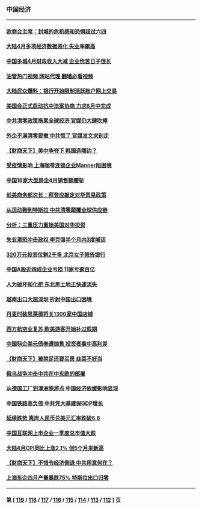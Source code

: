 ### 中国经济
---
#### [欧商会主席：封城的危机感和恐惧超过六四](../../pages/ncid283/n13738395.md?05162045) 
#### [大陆4月多项经济数据恶化 失业率飙高](../../pages/ncid283/n13738358.md?05162045) 
#### [中国多城4月财政收入大减 企业忧苦日子很长](../../pages/ncid283/n13737994.md?05162045) 
#### [油管热门视频 网站代理 翻墙必看视频](http://209.222.30.114:81/youtube.html?05162045)
#### [大陆民众爆料：银行开始限制活跃账户网上交易](../../pages/ncid283/n13737789.md?05162045) 
#### [美国会正式启动抗中法案协商 力求6月中完成](../../pages/ncid283/n13737740.md?05162045) 
#### [中共清零政策拖累全球经济 官媒仍大肆吹捧](../../pages/ncid283/n13737257.md?05162045) 
#### [外企不满清零要撤 中共慌了 官媒发文求别走](../../pages/ncid283/n13737067.md?05162045) 
#### [【财商天下】美中争夺下 韩国选哪边？](../../pages/ncid283/n13736981.md?05162045) 
#### [受疫情影响 上海咖啡连锁企业Manner陷困境](../../pages/ncid283/n13737070.md?05162045) 
#### [中国18家大型房企4月销售额腰斩](../../pages/ncid283/n13737051.md?05162045) 
#### [前美商务部次长：拜登应敲定对华贸易政策](../../pages/ncid283/n13736985.md?05162045) 
#### [从运动鞋到特斯拉 中共清零颠覆全球供应链](../../pages/ncid283/n13736996.md?05162045) 
#### [分析：三重压力重挫美国对华投资](../../pages/ncid283/n13731653.md?05162045) 
#### [失业潮恐冲击政权 李克强半个月内3度喊话](../../pages/ncid283/n13736842.md?05162045) 
#### [320万元投资仅剩2千多 北京女子怒告银行](../../pages/ncid283/n13736856.md?05162045) 
#### [中国A股近四成企业亏损 11家亏逾百亿](../../pages/ncid283/n13736511.md?05162045) 
#### [人为破坏和化肥 东北黑土地正快速流失](../../pages/ncid283/n13736483.md?05162045) 
#### [越南出口大超深圳 折射中国出口困境](../../pages/ncid283/n13736418.md?05162045) 
#### [丹麦时装思莱德将关1300家中国店铺](../../pages/ncid283/n13736064.md?05162045) 
#### [西方航空业复苏 欧美游客开始补过假期](../../pages/ncid283/n13735890.md?05162045) 
#### [中国科企美元债券遭抛售 投资者看中高利差](../../pages/ncid283/n13735182.md?05162045) 
#### [【财商天下】被禁足还要买房 韭菜不好当](../../pages/ncid283/n13734833.md?05162045) 
#### [俄乌战争冲击中共在中东欧的部署](../../pages/ncid283/n13734903.md?05162045) 
#### [从德国工厂到澳洲旅游点 中国经济放缓影响显现](../../pages/ncid283/n13734773.md?05162045) 
#### [中国铁路高负债 中共凭大基建保GDP增长](../../pages/ncid283/n13734868.md?05162045) 
#### [延续跌势 离岸人民币兑美元汇率跌破6.8](../../pages/ncid283/n13734230.md?05162045) 
#### [中国互联网上市企业一季度总市值大跌](../../pages/ncid283/n13734337.md?05162045) 
#### [大陆4月CPI同比上涨2.1% 创5个月来新高](../../pages/ncid283/n13733961.md?05162045) 
#### [【财商天下】不惜令经济倒退 中共用意何在？](../../pages/ncid283/n13733588.md?05162045) 
#### [上海车企四月产量暴跌75% 特斯拉出口归零](../../pages/ncid283/n13733278.md?05162045) 

---
#### 第 [ [119](./119.md?05162045) / [118](./118.md?05162045) / [117](./117.md?05162045) / [116](./116.md?05162045) / [115](./115.md?05162045) / [114](./114.md?05162045) / [113](./113.md?05162045) / [112](./112.md?05162045) ] 页
